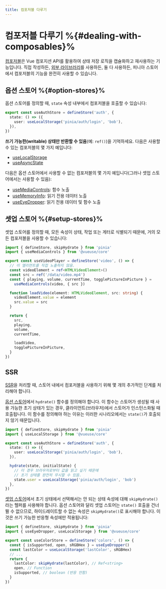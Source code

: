 ```yaml
---
title: 컴포저블 다루기
---
```


# 컴포저블 다루기 %{#dealing-with-composables}%

[컴포저블](https://vuejs.kr/guide/reusability/composables.html#composables)은 Vue 컴포지션 API를 활용하여 상태 저장 로직을 캡슐화하고 재사용하는 기능입니다.
직접 작성하든, [외부 라이브러리](https://vueuse.org/)를 사용하든, 둘 다 사용하든, 피니아 스토어에서 컴포저블의 기능을 완전히 사용할 수 있습니다.

## 옵션 스토어 %{#option-stores}%

옵션 스토어를 정의할 때,
`state` 속성 내부에서 컴포저블을 호출할 수 있습니다:

```ts
export const useAuthStore = defineStore('auth', {
  state: () => ({
    user: useLocalStorage('pinia/auth/login', 'bob'),
  }),
})
```

**쓰기 가능한(writable) 상태만 반환할 수 있음**(예: `ref()`)을 기억하세요.
다음은 사용할 수 있는 컴포저블의 몇 가지 예입니다:

- [useLocalStorage](https://vueuse.org/core/useLocalStorage/)
- [useAsyncState](https://vueuse.org/core/useAsyncState/)

다음은 옵션 스토어에서 사용할 수 없는 컴포저블의 몇 가지 예입니다(그러나 셋업 스토어에서는 사용할 수 있음):

- [useMediaControls](https://vueuse.org/core/useMediaControls/): 함수 노출
- [useMemoryInfo](https://vueuse.org/core/useMemory/): 읽기 전용 데이터 노출
- [useEyeDropper](https://vueuse.org/core/useEyeDropper/): 읽기 전용 데이터 및 함수 노출

## 셋업 스토어 %{#setup-stores}%

셋업 스토어를 정의할 때,
모든 속성이 상태, 작업 또는 게터로 식별되기 때문에,
거의 모든 컴포저블을 사용할 수 있습니다:

```ts
import { defineStore, skipHydrate } from 'pinia'
import { useMediaControls } from '@vueuse/core'

export const useVideoPlayer = defineStore('video', () => {
  // 이 엘리먼트를 직접 노출하지 않음.
  const videoElement = ref<HTMLVideoElement>()
  const src = ref('/data/video.mp4')
  const { playing, volume, currentTime, togglePictureInPicture } =
    useMediaControls(video, { src })

  function loadVideo(element: HTMLVideoElement, src: string) {
    videoElement.value = element
    src.value = src
  }

  return {
    src,
    playing,
    volume,
    currentTime,

    loadVideo,
    togglePictureInPicture,
  }
})
```

## SSR

[SSR](/guide/ssr/index.md)을 처리할 때, 스토어 내에서 컴포저블을 사용하기 위해 몇 개의 추가적인 단계를 처리해야 합니다.

[옵션 스토어](#option-stores)에서 `hydrate()` 함수를 정의해야 합니다.
이 함수는 스토어가 생성될 때 사용 가능한 초기 상태가 있는 경우,
클라이언트(브라우저)에서 스토어가 인스턴스화될 때 호출됩니다.
이 함수를 정의해야 하는 이유는 이러한 시나리오에서는 `state()`가 호출되지 않기 때문입니다.

```ts
import { defineStore, skipHydrate } from 'pinia'
import { useLocalStorage } from '@vueuse/core'

export const useAuthStore = defineStore('auth', {
  state: () => ({
    user: useLocalStorage('pinia/auth/login', 'bob'),
  }),

  hydrate(state, initialState) {
    // 이 경우 브라우저로부터 값을 읽고 싶기 때문에
    // 초기 상태를 완전히 무시할 수 있음.
    state.user = useLocalStorage('pinia/auth/login', 'bob')
  },
})
```

[셋업 스토어](#setup-stores)에서 초기 상태에서 선택해서는 안 되는 상태 속성에 대해 `skipHydrate()`라는 헬퍼를 사용해야 합니다.
옵션 스토어와 달리 셋업 스토어는 `state()` 호출을 건너뛸 수 없으므로,
하이드레이트할 수 없는 속성은 `skipHydrate()`로 표시해야 합니다.
이것은 쓰기 가능한 반응형 속성에만 적용됩니다:

```ts
import { defineStore, skipHydrate } from 'pinia'
import { useEyeDropper, useLocalStorage } from '@vueuse/core'

export const useColorStore = defineStore('colors', () => {
  const { isSupported, open, sRGBHex } = useEyeDropper()
  const lastColor = useLocalStorage('lastColor', sRGBHex)
  // ...
  return {
    lastColor: skipHydrate(lastColor), // Ref<string>
    open, // Function
    isSupported, // boolean (반응 안함)
  }
})
```